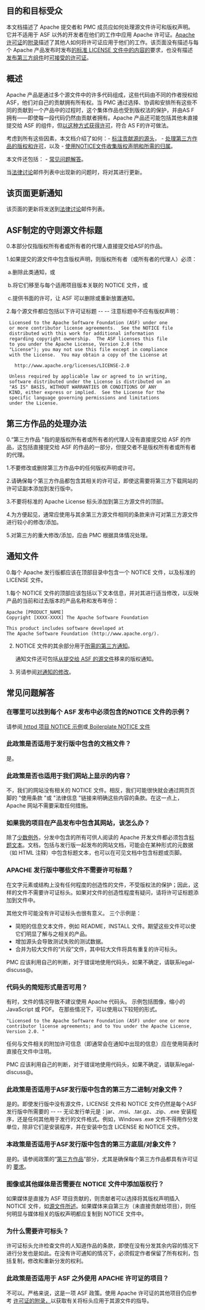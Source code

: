 ## 目的和目标受众

本文档描述了 Apache 提交者和 PMC 成员应如何处理源文件许可和版权声明。
它并不适用于 ASF 以外的开发者在他们的工作中应用 Apache 许可证。[Apache 许可证](http://apache.org/licenses/LICENSE-2.0.html#apply)的[附录](http://apache.org/licenses/LICENSE-2.0.html#apply)描述了其他人如何将许可证应用于他们的工作。该页面没有描述与每个 Apache 产品发布时发布[的标准 LICENSE 文件中的内容的](http://apache.org/dev/apply-license.html#new)要求，也没有描述 [发布第三方组件](http://www.apache.org/legal/resolved.html)时[可接受的许可证](http://www.apache.org/legal/resolved.html)。

## 概述

Apache 产品是通过多个源文件中的许多代码组成，这些代码由不同的作者授权给 ASF，他们对自己的贡献拥有所有权。当 PMC 通过选择、协调和安排所有这些不同的贡献到一个产品中的过程时，这个集体作品也受到版权法的保护，并由AS F拥有——即使每一段代码仍然由贡献者拥有。Apache 产品还可能包括其他未直接提交给 ASF 的组件，但[以这种方式获得许可](http://www.apache.org/legal/resolved.html)，符合 AS F的许可做法。

考虑到所有这些因素，本文档介绍了如何：- [标注贡献源的源头](http://www.apache.org/legal/src-headers.html#headers)， - [处理第三方作品的版权和许可](http://www.apache.org/legal/src-headers.html#3party)，以及 - [使用NOTICE文件收集版权声明和所需的归属](http://www.apache.org/legal/src-headers.html#notice)。

本文件还包括： - [常见问题解答](http://www.apache.org/legal/src-headers.html#faq)。

当[法律讨论](http://www.apache.org/foundation/mailinglists.html#foundation-legal)邮件列表中出现新的问题时，将对其进行更新。

## 该页面更新通知

该页面的更新将发送到[法律讨论](http://www.apache.org/foundation/mailinglists.html#foundation-legal)邮件列表。

## ASF制定的守则源文件标题

0.本部分仅指版权所有者或所有者的代理人直接提交给ASF的作品。

1.如果提交的源文件中包含版权声明，则版权所有者（或所有者的代理人）必须：

​	a.删除此类通知，或

​	b.将它们移至与每个适用项目版本关联的 NOTICE 文件，或

​	c.提供书面的许可，让 ASF 可以删除或重新放置通知。

2.每个源文件都应包括以下许可证标题 -- -- 注意标题中不应有版权声明：  

     Licensed to the Apache Software Foundation (ASF) under one
     or more contributor license agreements.  See the NOTICE file
     distributed with this work for additional information
     regarding copyright ownership.  The ASF licenses this file
     to you under the Apache License, Version 2.0 (the
     "License"); you may not use this file except in compliance
     with the License.  You may obtain a copy of the License at
     
       http://www.apache.org/licenses/LICENSE-2.0
     
     Unless required by applicable law or agreed to in writing,
     software distributed under the License is distributed on an
     "AS IS" BASIS, WITHOUT WARRANTIES OR CONDITIONS OF ANY
     KIND, either express or implied.  See the License for the
     specific language governing permissions and limitations
     under the License.

## 第三方作品的处理办法

0.“第三方作品 "指的是版权所有者或所有者的代理人没有直接提交给 ASF 的作品，这包括直接提交给 ASF 的作品的一部分，但提交者不是版权所有者或所有者的代理。

1.不要修改或删除第三方作品中的任何版权声明或许可。

2.请确保每个第三方作品都包含其相关的许可证，即使这需要将第三方下载网站的许可证副本添加到发行版中。

3.不要将标准的 Apache License 标头添加到第三方源文件的顶部。

4.为方便起见，通常应使用与其余第三方源文件相同的条款来许可对第三方源文件进行较小的修改/添加。

5.对第三方的重大修改/添加，应由 PMC 根据具体情况处理。

## 通知文件

0.每个 Apache 发行版都应该在顶部目录中包含一个 NOTICE 文件，以及标准的 LICENSE 文件。

1.每个 NOTICE 文件的顶部应该包括以下文本信息，并对其进行适当修改，以反映产品的当前和过去版本的产品名称和发布年份：

```
Apache [PRODUCT_NAME]
Copyright [XXXX-XXXX] The Apache Software Foundation

This product includes software developed at
The Apache Software Foundation (http://www.apache.org/).
```

2. NOTICE 文件的其余部分用于[所需的第三方通知](http://apache.org/legal/resolved.html#required-third-party-notices)。

     通知文件还可包括[从提交给 ASF 的源文件](http://www.apache.org/legal/src-headers.html#header-existingcopyright)移来的版权通知。

3.  另请参阅[对通知的修改](http://www.apache.org/dev/licensing-howto.html#mod-notice)。

## 常见问题解答

### 在哪里可以找到每个 ASF 发布中必须包含的NOTICE 文件的示例？

请参阅[ httpd 项目 NOTICE 示例](http://www.apache.org/licenses/example-NOTICE.txt)或[ Boilerplate NOTICE 文件](http://www.apache.org/licenses/NOTICE-2.0.txt)

### 此政策是否适用于发行版中包含的文档文件？

是。

### 此政策是否也适用于我们网站上显示的内容？

不，我们的网站没有相关的 NOTICE 文件。相反，我们可能很快就会通过网页页脚的 "使用条款 "或 "法律信息 "链接来明确这些内容的条款。在这一点上，Apache 网站不需要采取任何措施。

### 如果我的项目在产品发布中包含其网站，该怎么办？

除了[少数例外](http://www.apache.org/legal/src-headers.html#faq-exceptions)，分发中包含的所有可供人阅读的 Apache 开发文件都必须包含[标题文本](http://www.apache.org/legal/src-headers.html#header-text)。文档，包括与发行版一起发布的网站文档，可能会在某种形式的元数据（如 HTML 注释）中包含标题文本，也可以在可见文档中包含标题或页脚。

### APACHE 发行版中哪些文件不需要许可标题？

在文字元素或结构上没有任何程度的创造性的文件，不受版权法的保护；因此，这样的文件不需要许可证标头。如果对文件的创造性程度有疑问，请将许可证标题添加到文件中。

其他文件可能没有许可证标头也很有意义。 三个示例是：

- 简短的信息文本文件，例如 README，INSTALL 文件。期望这些文件可以使它们明显了解与之相关的产品。
- 增加源头会导致测试失败的测试数据。
- 合并为较大文件的“片段”文件，其中较大文件将具有重复的许可标头。

PMC 应该利用自己的判断，对于错误地使用代码头，如果不确定，请联系legal-discuss@。

### 代码头的简短形式是否可用？

有时，文件的情况导致不建议使用 Apache 代码头。 示例包括图像，缩小的  JavaScript 或 PDF。 在那些情况下，可以使用以下较短的形式。

```
"Licensed to the Apache Software Foundation (ASF) under one or more contributor license agreements; and to You under the Apache License, Version 2.0. "
```

任何与文件相关的附加许可信息（即通常会在通知中出现的信息）应在使用简表时直接在文件中注明。

PMC 应该利用自己的判断，对于错误地使用代码头，如果不确定，请联系legal-discuss@。

### 此政策是否适用于ASF发行版中包含的第三方二进制/对象文件？

是的。即使发行版中没有源文件，LICENSE 文件和 NOTICE 文件仍然是每个ASF发行版中所需要的 -- -- 无论发行单元是：jar、.msi、.tar.gz、.zip、.exe 安装程序，还是任何其他用于发行的文件格式。例如，Windows .exe 文件不得用作分发单位，除非它们是安装程序，并在安装中包含 LICENSE 和 NOTICE 文件。

### 本政策是否适用于ASF发行版中包含的第三方底层/对象文件？

是的。请参阅政策的“[第三方作品](http://www.apache.org/legal/src-headers.html#3party)”部分，尤其是确保每个第三方作品都具有许可证的 [要求](http://www.apache.org/legal/src-headers.html#3party-addlicense)。

### 图像或其他媒体是否需要在 NOTICE 文件中添加版权行？ 

如果媒体是直接为 ASF 项目贡献的，则贡献者可以选择将其版权声明插入 NOTICE 文件，如[源文件所述](http://www.apache.org/legal/src-headers.html#header-existingcopyright)。如果媒体来自第三方（未直接贡献给项目），则任何明显与媒体相关的版权声明都应复制到 NOTICE 文件中。

### 为什么需要许可标头？

许可证标头允许检查文件的人知道作品的条款，即使在没有分发其余内容的情况下进行分发也是如此。在没有许可通知的情况下，必须假定作者保留了所有权利，包括复制，修改和重新分发的权利。

### 此政策是否适用于 ASF 之外使用 APACHE 许可证的项目？

不可以。严格来说，这是一项 ASF 政策。使用 Apache 许可证的其他项目仍应参考 [许可证的附录，](http://www.apache.org/licenses/LICENSE-2.0.html#apply)以获取有关将标头应用于其源文件的指导。
